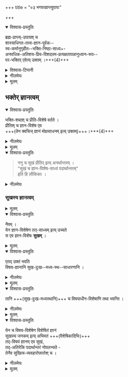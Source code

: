 +++
title = "०३ भगवत्प्राप्त्युपायः"

+++

<details open><summary>विश्वास-प्रस्तुतिः</summary>

ब्रह्म-प्राप्त्य्-उपायश् च  
शास्त्राधिगत-तत्त्व-ज्ञान-पूर्वक--  
स्व-कर्मानुगृहीत--भक्ति-निष्ठा-साध्य+-  
अनवधिक-अतिशय-प्रिय-विशदतम-प्रत्यक्षतापन्नानुध्यान-रूप--  
पर-भक्तिर् एवेत्य् उक्तम् ।+++(4)+++ 
</details>

<details><summary>विश्वास-टिप्पनी</summary>

हार्दं रहस्यं शरणागत्याख्यं न वक्ति 🙂। परे ऽपूर्णावगत्या परिहसन्तीति भिया?!
</details>

<details><summary>नीलमेघः</summary>

[[३१८]]  
इस प्रकार सिद्धवस्तु परब्रह्म के विषय में वक्तव्य का संग्रह करके  
श्रीरामानुजस्वामी जी उपाय के विषय में वक्तव्य का संग्रह करते हुये बतलाते हैं कि  
परब्रह्म को प्राप्त करने का उपाय भक्ति ही है ।  
तदर्थ पहले शास्त्रों से तस्वज्ञान को प्राप्त करना चाहिये  
बाद उस तत्त्वज्ञान के साथ स्वकर्मों का अर्थात् वर्णाश्रम धर्मो अनुष्ठान करना चाहिये ।  
वर्णाश्रम धर्मों के अनुष्ठान से  
चित्त शुद्ध होकर  
भक्तियोग का अभ्यास करते करते  
श्रीभगवान में ऐसा प्रेम उत्पन्न होता है  
जो अत्यन्त प्रिय लगता है  
तथा अत्यन्त विशद बनकर  
प्रत्यक्ष के समान बन जाता है।  
इस प्रकार का प्रेम मिश्रित ध्यान ही परभक्ति है,  
यही भगवत्प्राप्ति की पूर्वास्था है ।  
यह पराभक्ति ही भगवत्प्राप्ति का साधन है ।  
</details>


<details><summary>मूलम्</summary>

ब्रह्मप्राप्त्युपायश्च शास्त्राधिगततत्त्वज्ञानपूर्वकस्वकर्मानुगृहीतभक्तिनिष्ठा-साध्यानवधिक-अतिशयप्रियविशदतम प्रत्यक्षतापन्नानुध्यानरूप परभक्तिरेवेत्युक्तम् । 
</details>

## भक्तेर् ज्ञानत्वम्

<details open><summary>विश्वास-प्रस्तुतिः</summary>

भक्ति-शब्दश् च प्रीति-विशेषे वर्तते ।  
प्रीतिश् च ज्ञान-विशेष एव  
+++(तेन क्वचिज् ज्ञानं मोक्षसाधनम् इत्य् उक्तम्)+++।+++(4)+++
</details>

<details><summary>नीलमेघः</summary>

भक्ति शब्द प्रीति विशेष का वाचक है ।  
भृत्य का स्वामी के विषय में जो अनुराग होता है  
वह प्रीति विशेष ही भक्ति कहलाता है ।  
यह प्रीति भी एक ज्ञानविशेष ही है ।  
इस भक्तिरूपी ज्ञान को लेकर ही  
शास्त्रों में कहा गया है कि  
ज्ञान मोक्ष का साधन है ।+++(4)+++  
</details>


<details><summary>मूलम्</summary>

भक्तिशब्दश्च प्रीतिविशेषे वर्तते ।  
प्रीतिश्च ज्ञानविशेष एव ।
</details>

<details open><summary>विश्वास-प्रस्तुतिः</summary>

> ननु च सुखं प्रीतिर् इत्य् अनर्थान्तरम् ।  
> "सुखं च ज्ञान-विशेष-साध्यं पदार्थान्तरम्"  
> इति हि लौकिकाः । 
</details>

<details><summary>नीलमेघः</summary>

यहाँ पर यह शंका होती हैं कि  
प्रीति को ज्ञान मानना उचित नहीं ।  
सुख और प्रीति लोक में एक ही पदार्थ माने जाते हैं ।  
लौकिक वैशेषिक दार्शनिक इत्यादि पुरुष  
यह मानते हैं कि  
सुख ज्ञान विशेष से उत्पन्न होने वाला एक पदार्थ है ।  
जो ज्ञान किसी विषय को अनुकूल रूप में ग्रहण करना है  
उस ज्ञान विशेष से सुख उत्पन्न होता है,  
वह ज्ञान कारण है उस, ज्ञान का कार्य सुख है ।  
उनके मतानुसार ज्ञान और सुख भिन्न २ पदार्थ होते हैं ।  
सुख और प्रीति एक ही वस्तु है ।  
इससे सिद्ध होता है कि  
प्रीति ज्ञान से भिन्न है,  
उसे ज्ञान कैसे कहा जा सकता है ।  
यह शंका है । 
</details>

### सुखस्य ज्ञानत्वम्
<details><summary>मूलम्</summary>

> ननु च सुखं प्रीतिरित्यनर्थान्तरम् । सुखं च ज्ञानविशेषसाध्यं पदार्थान्तरमिति हि लौकिकाः । 
</details>


<details open><summary>विश्वास-प्रस्तुतिः</summary>

नैवम् ।  
येन ज्ञान-विशेषेण तत्-साध्यम् इत्य् उच्यते  
स एव ज्ञान-विशेषः **सुखम्** ।
</details>



<details><summary>मूलम्</summary>

नैवम् । येन ज्ञानविशेषेण तत्साध्यमित्युच्यते स एव ज्ञानविशेषः सुखम् ।
</details>


<details open><summary>विश्वास-प्रस्तुतिः</summary>

एतद् उक्तं भवति  
विषय-ज्ञानानि सुख-दुःख--मध्य-स्थ--साधारणानि । 
</details>

<details><summary>नीलमेघः</summary>

इसका समाधान यह है कि  
विषयों का ग्रहण करने वाले ज्ञान  
तीन प्रकार के होते हैं ।  

(१) कई ज्ञान ऐसे विषयों का ग्रहण करते हैं  
जो अनुकूल होने से सुख कहे जाते हैं ।  
(२) कई ज्ञान ऐसे विषयों का ग्रहण करते हैं  
जो प्रतिकूल होने से दुःख कहलाते हैं ।  
(३) कई ज्ञान ऐसे विषयों का ग्रहण करते हैं  
जो अनुकूल नहीं, तथा प्रतिकूल भी नहीं है, किन्तु मध्यस्थ हैं ।  

इस प्रकार ज्ञान तीन प्रकार के होते हैं ।
</details>

<details><summary>मूलम्</summary>

एतदुक्तं भवति विषयज्ञानानि सुखदुःखमध्यस्थसाधारणानि । 
</details>


<details open><summary>विश्वास-प्रस्तुतिः</summary>

तानि +++(सुख-दुःख-मध्यस्थानि)+++ च विषयाधीन-विशेषाणि तथा भवन्ति । 
</details>

<details><summary>नीलमेघः</summary>

ज्ञानों में होने वाली विशेषतायें विषयों के आधीन हैं ।  
अतएव अनुकूल विषयों का ग्रहण करने वाले ज्ञान सुख कहलाते हैं,  
प्रतिकूल विषयों का ग्रहण करने वाले ज्ञान दुःख कहे जाते हैं ।  
मध्यस्थ विषयों का ग्रहण करने वाले ज्ञान मध्यस्थ कहलाते हैं ।  

</details>

<details><summary>मूलम्</summary>

तानि च विषयाधीनविशेषाणि तथा भवन्ति । 
</details>

<details open><summary>विश्वास-प्रस्तुतिः</summary>

येन च विषय-विशेषेण विशेषितं ज्ञानं  
सुखस्य जनकम् इत्य् अभिमतं +++(वैशेषिकादिभिः)+++  
तद्-विषयं ज्ञानम् एव सुखं,  
तद्-अतिरेकि पदार्थान्तरं नोपलभ्यते -  
तेनैव सुखित्व-व्यवहारोपपत्तेश् च । 
</details>

<details><summary>नीलमेघः</summary>

वैशेषिक दार्शनिक इस प्रकार के ज्ञानों से  
सुख और दुःख को उत्पत्ति मानते हैं ।  
सब तरह के ज्ञानों से नहीं ।  
यदि सब तरह के ज्ञानों से सुख उत्पन्न होता  
तो काष्ठ और लोष्ठ आदि के ज्ञान से भी सुख उत्पन्न होना चाहिए ।  
उस ज्ञान से सुख उत्पन्न होता नहीं  
किन्तु अनुकूल प्रतीत होने वाली माला और चन्दन आदि के ज्ञान से ही  
सुख उत्पन्न होता है,  
वैसे प्रतिकूल प्रतीत होने वाले सर्प आदि के ज्ञान से ही  
दुःख उत्पन्न होता है  
ऐसा वैशेषिकों को कहना पड़ता है ।  

ऐसी स्थिति में हम विशिष्टाद्वैती यही निर्णय करते हैं कि  
वैशेषिक लोग अनुकूल विषयों का ग्रहण करने वाले जिन ज्ञानों से सुख की उत्पत्ति मानते हैं,  
वे ज्ञान ही सुख हैं,  
दूसरा कोई सुख नाम-धारी पदार्थ उत्पन्न होता नहीं दीखता है ।  

उस ज्ञान को लेकर "सुखी" ऐसा व्यवहार भी संपन्न हो जाता है  
इस व्यवहार को सम्हालने के लिये ज्ञान व्यतिरिक्त सुख की कल्पना करने की आवश्यकता नहीं ।  
इस विवेचन से सिद्ध होता है कि  
अनुकूल विषयों का ग्रहण करने वाला ज्ञान ही सुख है,  
सुख ज्ञान से भिन्न नहीं है,  
सुख और प्रीति एक होने से  
प्रीति भी ज्ञान विशेष ही है।
</details>


<details><summary>मूलम्</summary>

येन च विषयविशेषेण विशेषितं ज्ञानं सुखस्य जनकमित्यभिमतं तद्विषयं ज्ञानमेव सुखं, तदतिरेकि पदार्थान्तरं नोपलभ्यते - तेनैव सुखित्वव्यवहारोपपत्तेश्च । 
</details>
